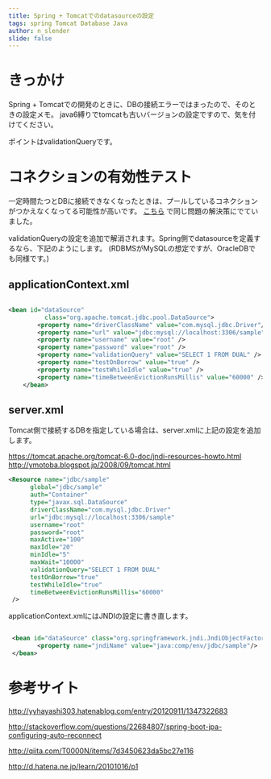 ```yaml
---
title: Spring + Tomcatでのdatasourceの設定
tags: spring Tomcat Database Java
author: n_slender
slide: false
---
```

# きっかけ

Spring + Tomcatでの開発のときに、DBの接続エラーではまったので、そのときの設定メモ。
java6縛りでtomcatも古いバージョンの設定ですので、気を付けてください。

ポイントはvalidationQueryです。

# コネクションの有効性テスト

一定時間たつとDBに接続できなくなったときは、プールしているコネクションがつかえなくなってる可能性が高いです。
[こちら](http://yyhayashi303.hatenablog.com/entry/20120911/1347322683) で同じ問題の解決策にでていました。

validationQueryの設定を追加で解消されます。Spring側でdatasourceを定義するなら、下記のようにします。
(RDBMSがMySQLの想定ですが、OracleDBでも同様です。)

## applicationContext.xml

```lang:applicationContext.xml

<bean id="dataSource"
          class="org.apache.tomcat.jdbc.pool.DataSource">
        <property name="driverClassName" value="com.mysql.jdbc.Driver"/>
        <property name="url" value="jdbc:mysql://localhost:3306/sample"/>
        <property name="username" value="root" />
        <property name="password" value="root" />
        <property name="validationQuery" value="SELECT 1 FROM DUAL" />
		<property name="testOnBorrow" value="true" />
		<property name="testWhileIdle" value="true" />
		<property name="timeBetweenEvictionRunsMillis" value="60000" />
    </bean>
```

## server.xml

Tomcat側で接続するDBを指定している場合は、server.xmlに上記の設定を追加します。

https://tomcat.apache.org/tomcat-6.0-doc/jndi-resources-howto.html
http://ymotoba.blogspot.jp/2008/09/tomcat.html

```lang:server.xml
<Resource name="jdbc/sample"
      global="jdbc/sample"
      auth="Container"
      type="javax.sql.DataSource"
      driverClassName="com.mysql.jdbc.Driver"
      url="jdbc:mysql://localhost:3306/sample"
      username="root"
      password="root"       
      maxActive="100"
      maxIdle="20"
      minIdle="5"
      maxWait="10000"
      validationQuery="SELECT 1 FROM DUAL"
      testOnBorrow="true"
　　　 testWhileIdle="true"
      timeBetweenEvictionRunsMillis="60000"　　　
 />
```

applicationContext.xmlにはJNDIの設定に書き直します。

```lang:applicationContext.xml

 <bean id="dataSource" class="org.springframework.jndi.JndiObjectFactoryBean">
        <property name="jndiName" value="java:comp/env/jdbc/sample"/>
 </bean>
```

# 参考サイト

http://yyhayashi303.hatenablog.com/entry/20120911/1347322683

http://stackoverflow.com/questions/22684807/spring-boot-jpa-configuring-auto-reconnect

http://qiita.com/T0000N/items/7d3450623da5bc27e116

http://d.hatena.ne.jp/learn/20101016/p1

